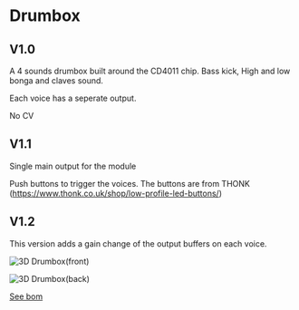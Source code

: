 # Drumbox

## V1.0

A 4 sounds drumbox built around the CD4011 chip. Bass kick, High and low bonga and claves sound.

Each voice has a seperate output.

No CV

## V1.1

Single main output for the module

Push buttons to trigger the voices. The buttons are from THONK (https://www.thonk.co.uk/shop/low-profile-led-buttons/)

## V1.2

This version adds a gain change of the output buffers on each voice.

![3D Drumbox(front)](V1.2/image/Snare%2BHihat-3d-front.png)

![3D Drumbox(back)](V1.2/image/Snare%2BHihat-3d-back.png)

[See bom](V1.2/bom/ibom.html)
